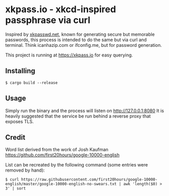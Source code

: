 # xkpass.io - xkcd-inspired passphrase via curl

Inspired by [xkpasswd.net](https://github.com/bartificer/xkpasswd-js), known for generating secure but memorable passwords, this process is intended to do the same but via curl and terminal. Think icanhazip.com or ifconfig.me, but for password generation.

This project is running at https://xkpass.io for easy querying.

## Installing
    $ cargo build --release


## Usage

Simply run the binary and the process will listen on http://127.0.0.1:8080
It is heavily suggested that the service be run behind a reverse proxy that exposes TLS.

## Credit

Word list derived from the work of Josh Kaufman
https://github.com/first20hours/google-10000-english

List can be recreated by the following command (some entries were removed by hand):

    $ curl https://raw.githubusercontent.com/first20hours/google-10000-english/master/google-10000-english-no-swears.txt | awk 'length($0) > 3' | sort
